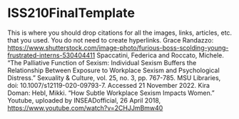 # ISS210FinalTemplate
This is where you should drop citations for all the images, links, articles, etc. that you used. You do not need to create hyperlinks.
Grace Randazzo: https://www.shutterstock.com/image-photo/furious-boss-scolding-young-frustrated-interns-530404411
Spaccatini, Federica and Roccato, Michele. “The Palliative Function of Sexism: Individual Sexism Buffers the Relationship Between Exposure to Workplace Sexism and Psychological Distress.” Sexuality & Culture, vol. 25, no. 3, pp. 767-785. MSU Libraries, doi: 10.1007/s12119-020-09793-7. Accessed 21 November 2022.
Kira Doman: Hebl, Mikki. “How Subtle Workplace Sexism Impacts Women.” Youtube, uploaded by INSEADofficial, 26 April 2018, https://www.youtube.com/watch?v=2CHJJmBmw40 
